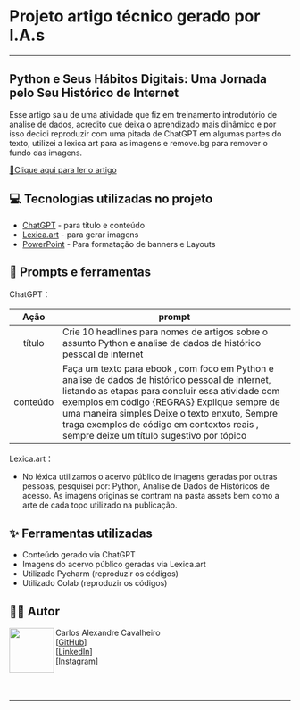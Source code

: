 # Projeto artigo técnico gerado por I.A.s
-------

<h2>Python e Seus Hábitos Digitais: Uma Jornada pelo Seu Histórico de Internet</h2>
<p>Esse artigo saiu de uma atividade que fiz em treinamento introdutório de análise de dados, acredito que deixa o aprendizado mais dinâmico e por isso decidi reproduzir com uma pitada de ChatGPT em algumas partes do texto, utilizei a lexica.art para as imagens e remove.bg para remover o fundo das imagens.</p>

<a href="https://www.dio.me/articles/python-e-seus-habitos-digitais-uma-jornada-pelo-seu-historico-de-internet" title="View PDF now"> 📕Clique aqui para ler o artigo</a>

## 💻 Tecnologias utilizadas no projeto

- [ChatGPT](https://chat.openai.com/) - para título e conteúdo
- [Lexica.art](https://lexica.art/) - para gerar imagens
- [PowerPoint](https://www.microsoft.com/en/microsoft-365/powerpoint) - Para formatação de banners e Layouts

## 📄 Prompts e ferramentas


ChatGPT：

|   Ação   | prompt                                                                                                                                                                                                                                                                         |
| :------: | ------------------------------------------------------------------------------------------------------------------------------------------------------------------------------------------------------------------------------------------------------------------------------ |
|  título  | Crie 10 headlines para nomes de artigos sobre o assunto Python e analise de dados de histórico pessoal de internet                                                                                                                                                                                                 |
| conteúdo | Faça um texto para ebook , com foco em Python e analise de dados de histórico pessoal de internet, listando as etapas para concluir essa atividade com exemplos em código {REGRAS} Explique sempre de uma maneira simples Deixe o texto enxuto, Sempre traga exemplos de código em contextos reais , sempre deixe um título sugestivo por tópico |


Lexica.art：

- No léxica utilizamos o acervo público de imagens geradas por outras pessoas, pesquisei por: Python, Analise de Dados de Históricos de acesso. As imagens originas se contram na pasta assets bem como a arte de cada topo utilizado na publicação.


## ✨ Ferramentas utilizadas

- Conteúdo gerado via ChatGPT
- Imagens do acervo público geradas via Lexica.art
- Utilizado Pycharm (reproduzir os códigos)
- Utilizado Colab (reproduzir os códigos)

## 👨‍💻 Autor

<p>
    <img 
      align=left 
      margin=10 
      width=80 
      src="https://avatars.githubusercontent.com/u/58004969?v=4"
    />
    <p>
        Carlos Alexandre Cavalheiro
        <br>    
        [<a href="https://github.com/CarlosCavalheiro">GitHub</a>]
        <br/>
        [<a href="www.linkedin.com/in/cavalheiro_ca">LinkedIn</a>]
        <br/>
        [<a href="https://www.instagram.com/cavalheiro_ca/">Instagram</a>]
    </p>
</p>
<br/><br/>
<p>

---
